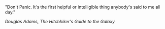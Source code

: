 "Don't Panic. It's the first helpful or intelligible thing anybody's said to me all day."

*Douglas Adams, The Hitchhiker's Guide to the Galaxy*